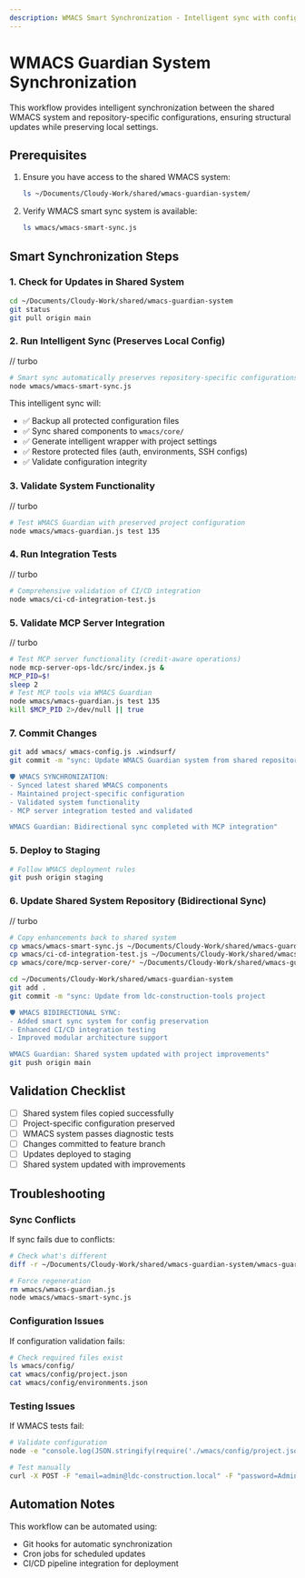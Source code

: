 ```yaml
---
description: WMACS Smart Synchronization - Intelligent sync with config preservation
---
```


# WMACS Guardian System Synchronization

This workflow provides intelligent synchronization between the shared WMACS system and repository-specific configurations, ensuring structural updates while preserving local settings.

## Prerequisites

1. Ensure you have access to the shared WMACS system:
   ```bash
   ls ~/Documents/Cloudy-Work/shared/wmacs-guardian-system/
   ```

2. Verify WMACS smart sync system is available:
   ```bash
   ls wmacs/wmacs-smart-sync.js
   ```

## Smart Synchronization Steps

### 1. Check for Updates in Shared System

```bash
cd ~/Documents/Cloudy-Work/shared/wmacs-guardian-system
git status
git pull origin main
```

### 2. Run Intelligent Sync (Preserves Local Config)

// turbo
```bash
# Smart sync automatically preserves repository-specific configurations
node wmacs/wmacs-smart-sync.js
```

This intelligent sync will:
- ✅ Backup all protected configuration files
- ✅ Sync shared components to `wmacs/core/`
- ✅ Generate intelligent wrapper with project settings
- ✅ Restore protected files (auth, environments, SSH configs)
- ✅ Validate configuration integrity

### 3. Validate System Functionality

// turbo
```bash
# Test WMACS Guardian with preserved project configuration
node wmacs/wmacs-guardian.js test 135
```

### 4. Run Integration Tests

// turbo
```bash
# Comprehensive validation of CI/CD integration
node wmacs/ci-cd-integration-test.js
```

### 5. Validate MCP Server Integration

// turbo
```bash
# Test MCP server functionality (credit-aware operations)
node mcp-server-ops-ldc/src/index.js &
MCP_PID=$!
sleep 2
# Test MCP tools via WMACS Guardian
node wmacs/wmacs-guardian.js test 135
kill $MCP_PID 2>/dev/null || true
```

### 7. Commit Changes

```bash
git add wmacs/ wmacs-config.js .windsurf/
git commit -m "sync: Update WMACS Guardian system from shared repository

🛡️ WMACS SYNCHRONIZATION:
- Synced latest shared WMACS components
- Maintained project-specific configuration
- Validated system functionality
- MCP server integration tested and validated

WMACS Guardian: Bidirectional sync completed with MCP integration"
```

### 5. Deploy to Staging

```bash
# Follow WMACS deployment rules
git push origin staging
```

### 6. Update Shared System Repository (Bidirectional Sync)

// turbo
```bash
# Copy enhancements back to shared system
cp wmacs/wmacs-smart-sync.js ~/Documents/Cloudy-Work/shared/wmacs-guardian-system/
cp wmacs/ci-cd-integration-test.js ~/Documents/Cloudy-Work/shared/wmacs-guardian-system/
cp wmacs/core/mcp-server-core/* ~/Documents/Cloudy-Work/shared/wmacs-guardian-system/mcp-server-core/ 2>/dev/null || true
```

```bash
cd ~/Documents/Cloudy-Work/shared/wmacs-guardian-system
git add .
git commit -m "sync: Update from ldc-construction-tools project

🛡️ WMACS BIDIRECTIONAL SYNC:
- Added smart sync system for config preservation
- Enhanced CI/CD integration testing
- Improved modular architecture support

WMACS Guardian: Shared system updated with project improvements"
git push origin main
```

## Validation Checklist

- [ ] Shared system files copied successfully
- [ ] Project-specific configuration preserved
- [ ] WMACS system passes diagnostic tests
- [ ] Changes committed to feature branch
- [ ] Updates deployed to staging
- [ ] Shared system updated with improvements

## Troubleshooting

### Sync Conflicts
If sync fails due to conflicts:
```bash
# Check what's different
diff -r ~/Documents/Cloudy-Work/shared/wmacs-guardian-system/wmacs-guardian.js wmacs/wmacs-guardian.js

# Force regeneration
rm wmacs/wmacs-guardian.js
node wmacs/wmacs-smart-sync.js
```

### Configuration Issues
If configuration validation fails:
```bash
# Check required files exist
ls wmacs/config/
cat wmacs/config/project.json
cat wmacs/config/environments.json
```

### Testing Issues
If WMACS tests fail:
```bash
# Validate configuration
node -e "console.log(JSON.stringify(require('./wmacs/config/project.json'), null, 2))"

# Test manually
curl -X POST -F "email=admin@ldc-construction.local" -F "password=AdminPass123!" http://10.92.3.25:3001/api/auth/signin
```

## Automation Notes

This workflow can be automated using:
- Git hooks for automatic synchronization
- Cron jobs for scheduled updates
- CI/CD pipeline integration for deployment
